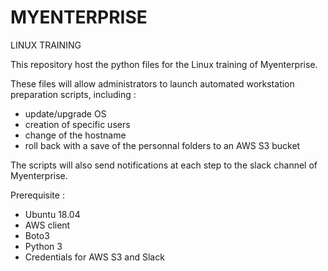 # MYENTERPRISE
LINUX TRAINING

This repository host the python files for the Linux training of Myenterprise.

These files will allow administrators to launch automated workstation preparation scripts, including :

- update/upgrade OS
- creation of specific users
- change of the hostname
- roll back with a save of the personnal folders to an AWS S3 bucket 

The scripts will also send notifications at each step to the slack channel of Myenterprise.




Prerequisite :

- Ubuntu 18.04
- AWS client
- Boto3
- Python 3
- Credentials for AWS S3 and Slack

